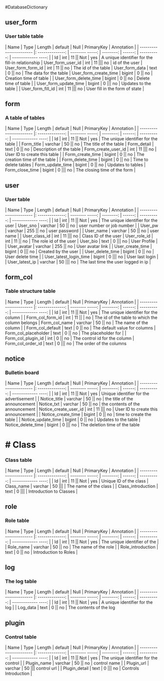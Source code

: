 #DatabaseDictionary## user_form### User table table| Name | Type | Length | default | Null | PrimaryKey | Annotation || ----------------------- |: --------------: | -------- -----: | --------: | ------: | ----------: | ------------- ----: || Id | int | 11 || Not | yes | A unique identifier for the fill-in relationship| User_form_user_id | int | 11 ||| no | id of the user| User_form_form_id | int | 11 || no | The id of the table| User_form_data | text | 0 || no | The data for the table| User_form_create_time | bigint | 0 || no | Creation time of table || User_form_delete_time | bigint | 0 || no | Delete time of table || User_form_update_time | bigint | 0 ||| no | Updates to the table || User_form_fill_id | int | 11 ||| no | User fill in the form of state |## form### A table of tables| Name | Type | Length | default | Null | PrimaryKey | Annotation || ----------------------- |: --------------: | -------- -----: | --------: | ------: | ----------: | ------------- ----: || Id | int | 11 || Not | yes | The unique identifier for the table || Form_title | varchar | 50 || no | The title of the table| Form_detail | text | 0 || no | Description of the table| Form_create_user_id | int | 11 ||| no | User ID to create this table || Form_create_time | bigint | 0 || no | The creation time of the table || Form_delete_time | bigint | 0 || no | Time to delete tables| Form_update_time | bigint | 0 || no | Updates to tables| Form_close_time | bigint | 0 ||| no | The closing time of the form |## user### User table| Name | Type | Length | default | Null | PrimaryKey | Annotation || ----------------------- |: --------------: | -------- -----: | --------: | ------: | ----------: | ------------- ----: || Id | int | 11 || Not | yes | The unique identifier for the user| User_sno | varchar | 50 || no | user number or job number || User_pw | varchar | 255 || no | user password || User_name | varchar | 50 || no | user name || User_class_id | int | 11 ||| no | Class ID of the user| User_role_id | int | 11 || no | The role id of the user| User_bio | text | 0 ||| no | User Profile || User_avatar | varchar | 255 || no | User avatar link || User_create_time | bigint | 0 ||| no | Created by the user || User_delete_time | bigint | 0 || no | User delete time || User_latest_login_time | bigint | 0 ||| no | User last login || User_latest_ip | varchar | 50 ||| no | The last time the user logged in ip |## form_col### Table structure table| Name | Type | Length | default | Null | PrimaryKey | Annotation || ----------------------- |: --------------: | -------- -----: | --------: | ------: | ----------: | ------------- ----: || Id | int | 11 || Not | yes | The unique identifier for the column || Form_col_form_id | int | 11 || | no | The id of the table to which the column belongs| Form_col_name | varchar | 50 || no | The name of the column || Form_col_default | text | 0 || no | The default value for columns| Form_col_placeholder | text | 0 || no | The placeholder for || Form_col_plugin_id | int | 0 || no | The control id for the column| Form_col_order_id | text | 0 ||| no | The order of the columns## notice### Bulletin board| Name | Type | Length | default | Null | PrimaryKey | Annotation || ----------------------- |: --------------: | -------- -----: | --------: | ------: | ----------: | ------------- ----: || Id | int | 11 || Not | yes | Unique identifier for the advertisement || Notice_title | varchar | 50 || no | the title of the announcement| Notice_txt | varchar | 50 || no | the contents of the announcement| Notice_create_user_id | int | 11 ||| no | User ID to create this announcement || Notice_create_time | bigint | 0 || no | time to create the table || Notice_update_time | bigint | 0 || no | Updates to the table| Notice_delete_time | bigint | 0 ||| no | The deletion time of the table# # Class### Class table| Name | Type | Length | default | Null | PrimaryKey | Annotation || ----------------------- |: --------------: | -------- -----: | --------: | ------: | ----------: | ------------- ----: || Id | int | 11 || Not | yes | Unique ID of the class| Class_name | varchar | 50 ||| | The name of the class || Class_introduction | text | 0 ||| | Introduction to Classes |## role### Role table| Name | Type | Length | default | Null | PrimaryKey | Annotation || ----------------------- |: --------------: | -------- -----: | --------: | ------: | ----------: | ------------- ----: || Id | int | 11 || Not | yes | The unique identifier of the || Role_name | varchar | 50 || no | The name of the role || Role_introduction | text | 0 || no | Introduction to Roles |## log### The log table| Name | Type | Length | default | Null | PrimaryKey | Annotation || ----------------------- |: --------------: | -------- -----: | --------: | ------: | ----------: | ------------- ----: || Id | int | 11 || Not | yes | A unique identifier for the log || Log_data | text | 0 || no | The contents of the log## plugin### Control table| Name | Type | Length | default | Null | PrimaryKey | Annotation || ----------------------- |: --------------: | -------- -----: | --------: | ------: | ----------: | ------------- ----: || Id | int | 11 || Not | yes | The unique identifier for the control || Plugin_name | varchar | 50 || no | control name || Plugin_url | varchar | 50 ||| control url || Plugin_detail | text | 0 ||| no | Controls Introduction |